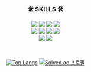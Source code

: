 <div align="center">
<h3 align="center">🛠 SKILLS 🛠</h3>
<p align="center">
<a href="" target="_blank"><img src="https://img.shields.io/badge/Spring Boot-6DB33F?style=for-the-badge&logo=Spring Boot&logoColor=white"/></a>
<a href="" target="_blank"><img src="https://img.shields.io/badge/Java Persisitence API-BFAF7E?style=for-the-badge&logo=Hibernate&logoColor=white"/></a>
<a href="" target="_blank"><img src="https://img.shields.io/badge/MyBatis-555555?style=for-the-badge&logo=MyBatis&logoColor=white"/></a>
<a href="" target="_blank"><img src="https://img.shields.io/badge/JAVA-007396?style=for-the-badge&logo=JAVA&logoColor=white"/></a>
<br>
<a href="" target="_blank"><img src="https://img.shields.io/badge/React-61DAFB?style=for-the-badge&logo=React&logoColor=white"/></a>
<a href="" target="_blank"><img src="https://img.shields.io/badge/Redux-764ABC?style=for-the-badge&logo=Redux&logoColor=white"/></a>
<a href="" target="_blank"><img src="https://img.shields.io/badge/Axios-5A29E4?style=for-the-badge&logo=Axios&logoColor=white"/></a>
<a href="" target="_blank"><img src="https://img.shields.io/badge/JavaScript-F7DF1E?style=for-the-badge&logo=JavaScript&logoColor=white"/></a>
<br>
<a href="" target="_blank"><img src="https://img.shields.io/badge/Amazon EC2-FF9900?style=for-the-badge&logo=Amazon EC2&logoColor=white"/></a>
<a href="" target="_blank"><img src="https://img.shields.io/badge/MySQL-4479A1?style=for-the-badge&logo=MySQL&logoColor=white"/></a>
</p>


<br>
<!--![header](https://capsule-render.vercel.app/api?type=waving&color=auto&height=300&section=header&text=Welcome!%20김현지&fontSize=90)-->

<!--[![Top Langs](https://github-readme-stats.vercel.app/api/top-langs/?username=local-kim)](https://github.com/local-kim/github-readme-stats)-->

[![Top Langs](https://github-readme-stats.vercel.app/api/top-langs/?username=local-kim&layout=compact)](https://github.com/local-kim/github-readme-stats)
[![Solved.ac
프로필](http://mazassumnida.wtf/api/v2/generate_badge?boj=pepp3r)](https://solved.ac/pepp3r)

</div>
